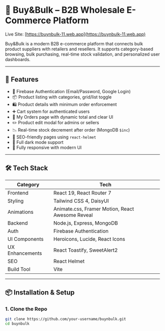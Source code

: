 # 🛒 Buy&Bulk – B2B Wholesale E-Commerce Platform

Live Site: [https://buynbulk-11.web.app](https://buynbulk-11.web.app)

Buy&Bulk is a modern B2B e-commerce platform that connects bulk product suppliers with retailers and resellers. It supports category-based browsing, bulk purchasing, real-time stock validation, and personalized user dashboards.

---

## 🚀 Features

- 🔐 Firebase Authentication (Email/Password, Google Login)
- 📦 Product listing with categories, grid/list toggle
- 🛍️ Product details with minimum order enforcement
- ➕ Cart system for authenticated users
- 🧾 My Orders page with dynamic total and clear UI
- ✏️ Product edit modal for admins or sellers
- 📉 Real-time stock decrement after order (MongoDB `$inc`)
- 📄 SEO-friendly pages using `react-helmet`
- 🌙 Full dark mode support
- 📱 Fully responsive with modern UI

---

## 🛠️ Tech Stack

| Category        | Tech                          |
|----------------|-------------------------------|
| Frontend        | React 19, React Router 7      |
| Styling         | Tailwind CSS 4, DaisyUI       |
| Animations      | Animate.css, Framer Motion, React Awesome Reveal |
| Backend         | Node.js, Express, MongoDB     |
| Auth            | Firebase Authentication       |
| UI Components   | Heroicons, Lucide, React Icons|
| UX Enhancements | React Toastify, SweetAlert2   |
| SEO             | React Helmet                  |
| Build Tool      | Vite                          |

---

## 📦 Installation & Setup

### 1. Clone the Repo

```bash
git clone https://github.com/your-username/buynbulk.git
cd buynbulk
